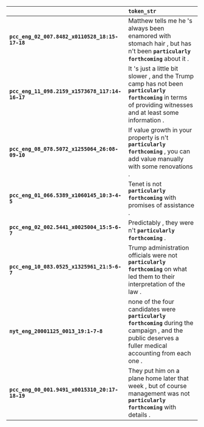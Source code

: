 |                                                 | `token_str`                                                                                                                                                       |
|:------------------------------------------------|:------------------------------------------------------------------------------------------------------------------------------------------------------------------|
| **`pcc_eng_02_007.8482_x0110528_18:15-17-18`**  | Matthew tells me he 's always been enamored with stomach hair , but has n't been __``particularly forthcoming``__ about it .                                      |
| **`pcc_eng_11_098.2159_x1573678_117:14-16-17`** | It 's just a little bit slower , and the Trump camp has not been __``particularly forthcoming``__ in terms of providing witnesses and at least some information . |
| **`pcc_eng_08_078.5072_x1255064_26:08-09-10`**  | If value growth in your property is n't __``particularly forthcoming``__ , you can add value manually with some renovations .                                     |
| **`pcc_eng_01_066.5389_x1060145_10:3-4-5`**     | Tenet is not __``particularly forthcoming``__ with promises of assistance .                                                                                       |
| **`pcc_eng_02_002.5441_x0025004_15:5-6-7`**     | Predictably , they were n't __``particularly forthcoming``__ .                                                                                                    |
| **`pcc_eng_10_083.0525_x1325961_21:5-6-7`**     | Trump administration officials were not __``particularly forthcoming``__ on what led them to their interpretation of the law .                                    |
| **`nyt_eng_20001125_0013_19:1-7-8`**            | none of the four candidates were __``particularly forthcoming``__ during the campaign , and the public deserves a fuller medical accounting from each one .       |
| **`pcc_eng_00_001.9491_x0015310_20:17-18-19`**  | They put him on a plane home later that week , but of course management was not __``particularly forthcoming``__ with details .                                   |
